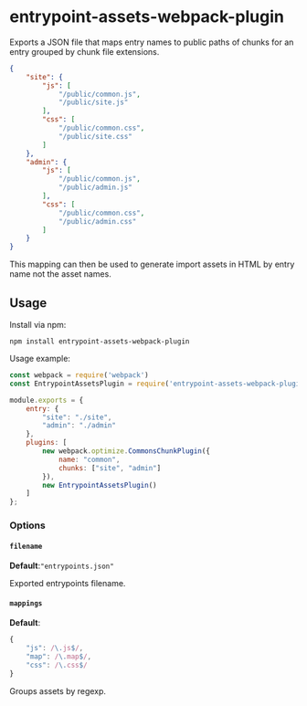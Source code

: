 # entrypoint-assets-webpack-plugin

Exports a JSON file that maps entry names to public paths of chunks for an entry grouped by chunk file extensions.
```json
{
    "site": {
        "js": [
            "/public/common.js",
            "/public/site.js"
        ],
        "css": [
            "/public/common.css",
            "/public/site.css"
        ]
    },
    "admin": {
        "js": [
            "/public/common.js",
            "/public/admin.js"
        ],
        "css": [
            "/public/common.css",
            "/public/admin.css"
        ]
    }
}
```

This mapping can then be used to generate import assets in HTML by entry name not the asset names.


## Usage

Install via npm:

```shell
npm install entrypoint-assets-webpack-plugin
```

Usage example:

```javascript
const webpack = require('webpack')
const EntrypointAssetsPlugin = require('entrypoint-assets-webpack-plugin')

module.exports = {
    entry: {
        "site": "./site",
        "admin": "./admin"
    },
    plugins: [
        new webpack.optimize.CommonsChunkPlugin({
            name: "common",
            chunks: ["site", "admin"]
        }),
        new EntrypointAssetsPlugin()
    ]
};
```

### Options

#### `filename`
**Default**:`"entrypoints.json"`

Exported entrypoints filename.

#### `mappings`
**Default**:
```js
{
    "js": /\.js$/,
    "map": /\.map$/,
    "css": /\.css$/
}
```
Groups assets by regexp.